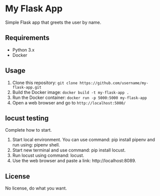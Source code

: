 # My Flask App

Simple Flask app that greets the user by name.

## Requirements

- Python 3.x
- Docker

## Usage

1. Clone this repository: `git clone https://github.com/username/my-flask-app.git`
2. Build the Docker image: `docker build -t my-flask-app .`
3. Run the Docker container: `docker run -p 5000:5000 my-flask-app`
4. Open a web browser and go to `http://localhost:5000/`

## locust testing

Complete how to start.

1. Start local environment. You can use command: pip install pipenv and run using: pipenv shell.
2. Start new terminal and use command: pip install locust.
3. Run locust using command: locust.
4. Use the web browser and paste a link: http://localhost:8089.

## License

No license, do what you want.
